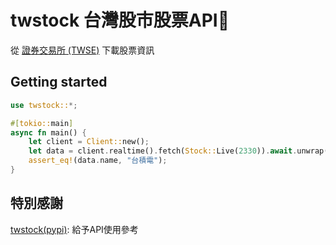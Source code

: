 # twstock 台灣股市股票API🦀

從 [證券交易所 (TWSE)](https://www.twse.com.tw/zh/index.html) 下載股票資訊

## Getting started

```rust
use twstock::*;

#[tokio::main]
async fn main() {
    let client = Client::new();
    let data = client.realtime().fetch(Stock::Live(2330)).await.unwrap();
    assert_eq!(data.name, "台積電");
}
```

## 特別感謝

[twstock(pypi)](https://github.com/mlouielu/twstock?tab=readme-ov-file): 給予API使用參考
